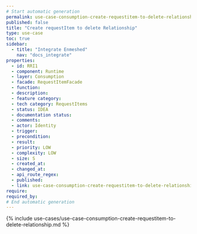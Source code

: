 ```yaml
---
# Start automatic generation
permalink: use-case-consumption-create-requestitem-to-delete-relationship
published: false
title: "Create requestItem to delete Relationship"
type: use-case
toc: true
sidebar:
  - title: "Integrate Enmeshed"
    nav: "docs_integrate"
properties:
  - id: RRI1
  - component: Runtime
  - layer: Consumption
  - facade: RequestItemFacade
  - function:
  - description:
  - feature category:
  - tech category: RequestItems
  - status: IDEA
  - documentation status:
  - comments:
  - actor: Identity
  - trigger:
  - precondition:
  - result:
  - priority: LOW
  - complexity: LOW
  - size: S
  - created_at:
  - changed_at:
  - api_route_regex:
  - published:
  - link: use-case-consumption-create-requestitem-to-delete-relationship
require:
required_by:
# End automatic generation
---
```


{% include use-cases/use-case-consumption-create-requestitem-to-delete-relationship.md %}
